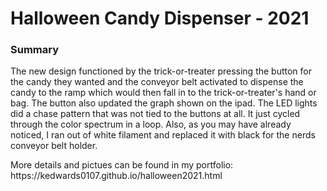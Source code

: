 <h1>Halloween Candy Dispenser - 2021</h1>



 <h3>Summary</h3>
<p>

The new design functioned by the trick-or-treater pressing the button for the candy they wanted and the conveyor belt activated to dispense the candy to the ramp which would then fall in to the trick-or-treater's hand or bag. The button also updated the graph shown on the ipad. The LED lights did a chase pattern that was not tied to the buttons at all. It just cycled through the color spectrum in a loop. Also, as you may have already noticed, I ran out of white filament and replaced it with black for the nerds conveyor belt holder.

</p>
<p>More details and pictues can be found in my portfolio: https://kedwards0107.github.io/halloween2021.html</p> 
